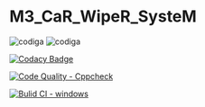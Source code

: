 # M3_CaR_WipeR_SysteM


![codiga](https://api.codiga.io/project/33481/score/svg)
![codiga](https://api.codiga.io/project/33481/status/svg)

[![Codacy Badge](https://app.codacy.com/project/badge/Grade/1293c6caad2f4e9e86c8b2165030c067)](https://www.codacy.com/gh/Bhanuprasnth/M3_CaR_WipeR_SysteM/dashboard?utm_source=github.com&amp;utm_medium=referral&amp;utm_content=Bhanuprasnth/M3_CaR_WipeR_SysteM&amp;utm_campaign=Badge_Grade)

[![Code Quality - Cppcheck](https://github.com/Bhanuprasnth/M3_CaR_WipeR_SysteM/actions/workflows/c-cpp.yml/badge.svg)](https://github.com/Bhanuprasnth/M3_CaR_WipeR_SysteM/actions/workflows/c-cpp.yml)


[![Bulid CI - windows](https://github.com/Bhanuprasnth/M3_CaR_WipeR_SysteM/actions/workflows/windows.yml/badge.svg)](https://github.com/Bhanuprasnth/M3_CaR_WipeR_SysteM/actions/workflows/windows.yml)
